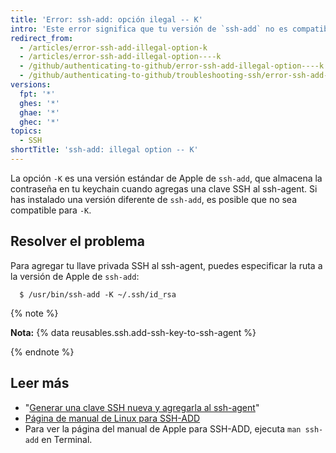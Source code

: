 ```yaml
---
title: 'Error: ssh-add: opción ilegal -- K'
intro: 'Este error significa que tu versión de `ssh-add` no es compatible con la integración keychain macOS, que te permite almacenar tu contraseña en la keychain.'
redirect_from:
  - /articles/error-ssh-add-illegal-option-k
  - /articles/error-ssh-add-illegal-option----k
  - /github/authenticating-to-github/error-ssh-add-illegal-option----k
  - /github/authenticating-to-github/troubleshooting-ssh/error-ssh-add-illegal-option----k
versions:
  fpt: '*'
  ghes: '*'
  ghae: '*'
  ghec: '*'
topics:
  - SSH
shortTitle: 'ssh-add: illegal option -- K'
---
```


La opción `-K` es una versión estándar de Apple de `ssh-add`, que almacena la contraseña en tu keychain cuando agregas una clave SSH al ssh-agent. Si has instalado una versión diferente de `ssh-add`, es posible que no sea compatible para `-K`.

## Resolver el problema

Para agregar tu llave privada SSH al ssh-agent, puedes especificar la ruta a la versión de Apple de `ssh-add`:

```shell
  $ /usr/bin/ssh-add -K ~/.ssh/id_rsa
```

{% note %}

**Nota:** {% data reusables.ssh.add-ssh-key-to-ssh-agent %}

{% endnote %}

## Leer más

- "[Generar una clave SSH nueva y agregarla al ssh-agent](/articles/generating-a-new-ssh-key-and-adding-it-to-the-ssh-agent)"
- [Página de manual de Linux para SSH-ADD](http://man7.org/linux/man-pages/man1/ssh-add.1.html)
- Para ver la página del manual de Apple para SSH-ADD, ejecuta `man ssh-add` en Terminal.
